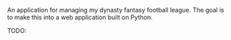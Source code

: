 An application for managing my dynasty fantasy football league. 
The goal is to make this into a web application built on Python. 

TODO:
